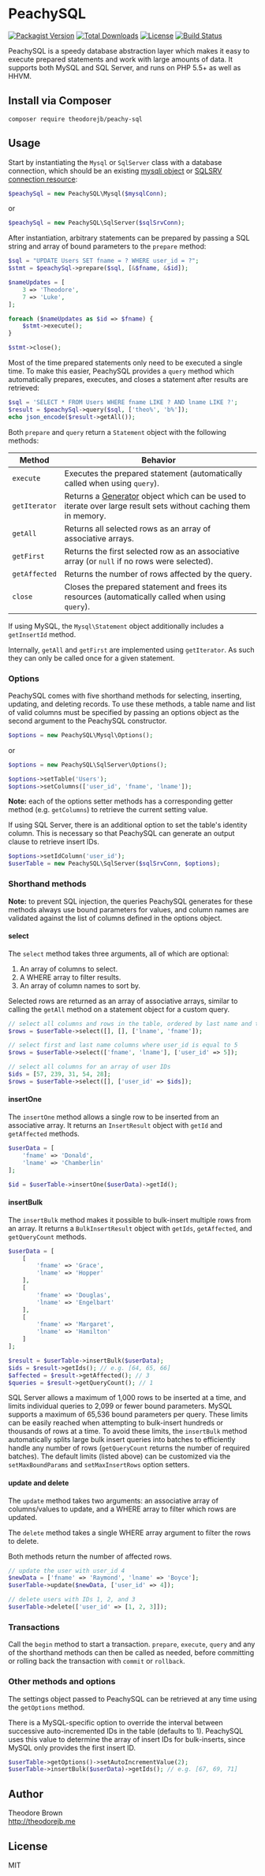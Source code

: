 # PeachySQL

[![Packagist Version](https://img.shields.io/packagist/v/theodorejb/peachy-sql.svg)](https://packagist.org/packages/theodorejb/peachy-sql) [![Total Downloads](https://img.shields.io/packagist/dt/theodorejb/peachy-sql.svg)](https://packagist.org/packages/theodorejb/peachy-sql) [![License](https://img.shields.io/packagist/l/theodorejb/peachy-sql.svg)](https://packagist.org/packages/theodorejb/peachy-sql) [![Build Status](https://travis-ci.org/theodorejb/peachy-sql.svg?branch=master)](https://travis-ci.org/theodorejb/peachy-sql)

PeachySQL is a speedy database abstraction layer which makes it easy to execute
prepared statements and work with large amounts of data. It supports both MySQL
and SQL Server, and runs on PHP 5.5+ as well as HHVM.

## Install via Composer

`composer require theodorejb/peachy-sql`

## Usage

Start by instantiating the `Mysql` or `SqlServer` class with a database connection,
which should be an existing [mysqli object](http://www.php.net/manual/en/mysqli.construct.php)
or [SQLSRV connection resource](http://www.php.net/manual/en/function.sqlsrv-connect.php):

```php
$peachySql = new PeachySQL\Mysql($mysqlConn);
```
or
```php
$peachySql = new PeachySQL\SqlServer($sqlSrvConn);
```

After instantiation, arbitrary statements can be prepared by passing a
SQL string and array of bound parameters to the `prepare` method:

```php
$sql = "UPDATE Users SET fname = ? WHERE user_id = ?";
$stmt = $peachySql->prepare($sql, [&$fname, &$id]);

$nameUpdates = [
    3 => 'Theodore',
    7 => 'Luke',
];

foreach ($nameUpdates as $id => $fname) {
    $stmt->execute();
}

$stmt->close();
```

Most of the time prepared statements only need to be executed a single time.
To make this easier, PeachySQL provides a `query` method which automatically
prepares, executes, and closes a statement after results are retrieved:

```php
$sql = 'SELECT * FROM Users WHERE fname LIKE ? AND lname LIKE ?';
$result = $peachySql->query($sql, ['theo%', 'b%']);
echo json_encode($result->getAll());
```

Both `prepare` and `query` return a `Statement` object with the following methods:

Method        | Behavior
------------- | --------
`execute`     | Executes the prepared statement (automatically called when using `query`).
`getIterator` | Returns a [Generator](http://php.net/manual/en/language.generators.overview.php) object which can be used to iterate over large result sets without caching them in memory.
`getAll`      | Returns all selected rows as an array of associative arrays.
`getFirst`    | Returns the first selected row as an associative array (or `null` if no rows were selected).
`getAffected` | Returns the number of rows affected by the query.
`close`       | Closes the prepared statement and frees its resources (automatically called when using `query`).

If using MySQL, the `Mysql\Statement` object additionally includes a `getInsertId` method.

Internally, `getAll` and `getFirst` are implemented using `getIterator`.
As such they can only be called once for a given statement.

### Options

PeachySQL comes with five shorthand methods for selecting, inserting, updating,
and deleting records. To use these methods, a table name and list of valid
columns must be specified by passing an options object as the second argument to
the PeachySQL constructor.

```php
$options = new PeachySQL\Mysql\Options();
```
or
```php
$options = new PeachySQL\SqlServer\Options();
```

```php
$options->setTable('Users');
$options->setColumns(['user_id', 'fname', 'lname']);
```

**Note:** each of the options setter methods has a corresponding getter method
(e.g. `getColumns`) to retrieve the current setting value.

If using SQL Server, there is an additional option to set the table's identity
column. This is necessary so that PeachySQL can generate an output clause to
retrieve insert IDs.

```php
$options->setIdColumn('user_id');
$userTable = new PeachySQL\SqlServer($sqlSrvConn, $options);
```

### Shorthand methods

**Note:** to prevent SQL injection, the queries PeachySQL generates for these
methods always use bound parameters for values, and column names are validated
against the list of columns defined in the options object.

#### select

The `select` method takes three arguments, all of which are optional:

1. An array of columns to select.
2. A WHERE array to filter results.
3. An array of column names to sort by.

Selected rows are returned as an array of associative arrays,
similar to calling the `getAll` method on a statement object for a custom query.

```php
// select all columns and rows in the table, ordered by last name and then first name
$rows = $userTable->select([], [], ['lname', 'fname']);

// select first and last name columns where user_id is equal to 5
$rows = $userTable->select(['fname', 'lname'], ['user_id' => 5]);

// select all columns for an array of user IDs
$ids = [57, 239, 31, 54, 28];
$rows = $userTable->select([], ['user_id' => $ids]);
```

#### insertOne

The `insertOne` method allows a single row to be inserted from an associative array.
It returns an `InsertResult` object with `getId` and `getAffected` methods.

```php
$userData = [
    'fname' => 'Donald',
    'lname' => 'Chamberlin'
];

$id = $userTable->insertOne($userData)->getId();
```

#### insertBulk

The `insertBulk` method makes it possible to bulk-insert multiple rows from an array.
It returns a `BulkInsertResult` object with `getIds`, `getAffected`, and `getQueryCount` methods.

```php
$userData = [
    [
        'fname' => 'Grace',
        'lname' => 'Hopper'
    ],
    [
        'fname' => 'Douglas',
        'lname' => 'Engelbart'
    ],
    [
        'fname' => 'Margaret',
        'lname' => 'Hamilton'
    ]
];

$result = $userTable->insertBulk($userData);
$ids = $result->getIds(); // e.g. [64, 65, 66]
$affected = $result->getAffected(); // 3
$queries = $result->getQueryCount(); // 1
```

SQL Server allows a maximum of 1,000 rows to be inserted at a time, and limits
individual queries to 2,099 or fewer bound parameters. MySQL supports a maximum
of 65,536 bound parameters per query. These limits can be easily reached when
attempting to bulk-insert hundreds or thousands of rows at a time. To avoid
these limits, the `insertBulk` method automatically splits large bulk insert
queries into batches to efficiently handle any number of rows (`getQueryCount`
returns the number of required batches). The default limits (listed above) can
be customized via the `setMaxBoundParams` and `setMaxInsertRows` option setters.

#### update and delete

The `update` method takes two arguments: an associative array of columns/values
to update, and a WHERE array to filter which rows are updated.

The `delete` method takes a single WHERE array argument to filter the rows to delete.

Both methods return the number of affected rows.

```php
// update the user with user_id 4
$newData = ['fname' => 'Raymond', 'lname' => 'Boyce'];
$userTable->update($newData, ['user_id' => 4]);

// delete users with IDs 1, 2, and 3
$userTable->delete(['user_id' => [1, 2, 3]]);
```

### Transactions

Call the `begin` method to start a transaction. `prepare`, `execute`, `query`
and any of the shorthand methods can then be called as needed, before committing
or rolling back the transaction with `commit` or `rollback`.

### Other methods and options

The settings object passed to PeachySQL can be retrieved at any time using the
`getOptions` method.

There is a MySQL-specific option to override the interval between successive
auto-incremented IDs in the table (defaults to 1). PeachySQL uses this value to
determine the array of insert IDs for bulk-inserts, since MySQL only provides
the first insert ID.

```php
$userTable->getOptions()->setAutoIncrementValue(2);
$userTable->insertBulk($userData)->getIds(); // e.g. [67, 69, 71]
```

## Author

Theodore Brown  
<http://theodorejb.me>

## License

MIT
